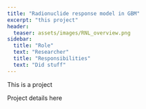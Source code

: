 ```yaml
---
title: "Radionuclide response model in GBM"
excerpt: "this project"
header:
  teaser: assets/images/RNL_overview.png
sidebar:
  title: "Role"
  text: "Researcher"
  title: "Responsibilities"
  text: "Did stuff"
---
```


This is a project

Project details here
